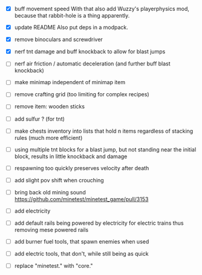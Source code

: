 - [x] buff movement speed
With that also add Wuzzy's playerphysics mod,
because that rabbit-hole is a thing apparently.

- [x] update README
Also put deps in a modpack.

- [x] remove binoculars and screwdriver

- [x] nerf tnt damage and buff knockback to allow for blast jumps
- [ ] nerf air friction / automatic deceleration
(and further buff blast knockback)

- [ ] make minimap independent of minimap item
- [ ] remove crafting grid (too limiting for complex recipes)
- [ ] remove item: wooden sticks
- [ ] add sulfur ? (for tnt)
- [ ] make chests inventory into lists that hold n items regardless of stacking rules
(much more efficient)

- [ ] using multiple tnt blocks for a blast jump,
but not standing near the initial block,
results in little knockback and damage

- [ ] respawning too quickly preserves velocity after death

- [ ] add slight pov shift when crouching
- [ ] bring back old mining sound
https://github.com/minetest/minetest_game/pull/3153

- [ ] add electricity
- [ ] add default rails being powered by electricity for electric trains
thus removing mese powered rails

- [ ] add burner fuel tools, that spawn enemies when used
- [ ] add electric tools, that don't, while still being as quick

- [ ] replace "minetest." with "core."
